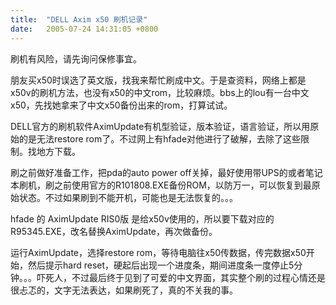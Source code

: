 ```yaml
---
title:  "DELL Axim x50 刷机记录"
date:   2005-07-24 14:31:05 +0800
---
```


刷机有风险，请先询问保修事宜。  

朋友买x50时误选了英文版，找我来帮忙刷成中文。于是查资料，网络上都是x50v的刷机方法，也没有x50的中文rom，比较麻烦。bbs上的lou有一台中文x50，先找她拿来了中文x50备份出来的rom，打算试试。  

DELL官方的刷机软件AximUpdate有机型验证，版本验证，语言验证，所以用原始的是无法restore rom了。不过网上有hfade对他进行了破解，去除了这些限制。找地方下载。  

刷之前做好准备工作，把pda的auto power off关掉，最好使用带UPS的或者笔记本刷机，刷之前使用官方的R101808.EXE备份ROM，以防万一，可以恢复到最原始状态。不过如果刷到不能开机，可能也是无法恢复的。。。  

hfade 的 AximUpdate RIS0版 是给x50v使用的，所以要下载对应的R95345.EXE，改名替换AximUpdate，再次做备份。  

运行AximUpdate，选择restore rom，等待电脑往x50传数据，传完数据x50开始，然后提示hard reset，硬起后出现一个进度条，期间进度条一度停止5分钟。。。吓死人，不过最后终于见到了可爱的中文界面，其实整个刷的过程心情还是很忐忑的，文字无法表达，如果刷死了，真的不关我的事。  

